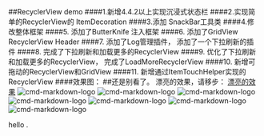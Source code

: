 ##RecyclerView demo 
####1.新增4.4.2以上实现沉浸式状态栏
####2.实现简单的RecyclerView的 ItemDecoration
####3.添加 SnackBar工具类
####4.修改整体框架 
####5. 添加了ButterKnife 注入框架
####6. 添加了GridView RecyclerView Header
####7. 添加了Log管理插件， 添加了一个下拉刷新的插件
####8. 完成了下拉刷新和加载更多的RecyclerView
####9. 优化了下拉刷新和加载更多的RecyclerView， 完成了LoadMoreRecyclerView
####10. 新增可拖动的RecyclerView和GridView
####11. 新增通过ItemTouchHelper实现的RecyclerView
####效果图：
##还是别看了。 漂亮的效果，请移步： [漂亮的效果](https://github.com/jiang111/NormalRecyclerView)
![cmd-markdown-logo](https://github.com/jiang111/MyRecyclerViewDemo/blob/master/capture/1.png)
![cmd-markdown-logo](https://github.com/jiang111/MyRecyclerViewDemo/blob/master/capture/2.png)
![cmd-markdown-logo](https://github.com/jiang111/MyRecyclerViewDemo/blob/master/capture/3.png)
![cmd-markdown-logo](https://github.com/jiang111/MyRecyclerViewDemo/blob/master/capture/4.png)
![cmd-markdown-logo](https://github.com/jiang111/MyRecyclerViewDemo/blob/master/capture/5.png)
![cmd-markdown-logo](https://github.com/jiang111/MyRecyclerViewDemo/blob/master/capture/6.png)
![cmd-markdown-logo](https://github.com/jiang111/MyRecyclerViewDemo/blob/master/capture/7.png)


hello .
